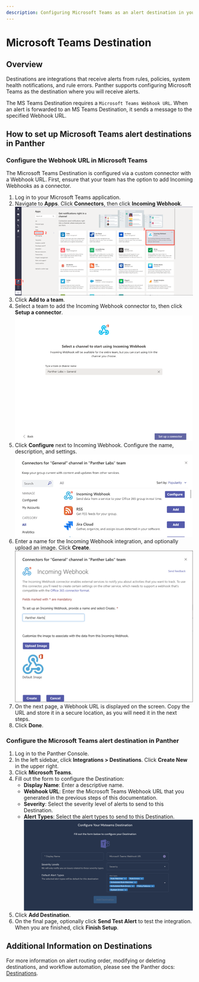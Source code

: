```yaml
---
description: Configuring Microsoft Teams as an alert destination in your Panther Console
---
```


# Microsoft Teams Destination

## Overview

Destinations are integrations that receive alerts from rules, policies, system health notifications, and rule errors. Panther supports configuring Microsoft Teams as the destination where you will receive alerts.

The MS Teams Destination requires a `Microsoft Teams Webhook URL`. When an alert is forwarded to an MS Teams Destination, it sends a message to the specified Webhook URL.

## How to set up Microsoft Teams alert destinations in Panther

### Configure the Webhook URL in Microsoft Teams

The Microsoft Teams Destination is configured via a custom connector with a Webhook URL. First, ensure that your team has the option to add Incoming Webhooks as a connector.&#x20;

1. Log in to your Microsoft Teams application.
2. Navigate to **Apps**. Click **Connectors**, then click **Incoming Webhook**.\
   ![](<../../../.gitbook/assets/msteams1 (9) (7) (1) (1) (11) (1) (1) (1) (10) (16).png>)
3. Click **Add to a team**.&#x20;
4. Select a team to add the Incoming Webhook connector to, then click **Setup a connector**.\
   ![](<../../../.gitbook/assets/msteams2 (13) (7) (1) (1) (1) (11) (1) (1) (1) (10) (17).png>)
5. Click **Configure** next to Incoming Webhook. Configure the name, description, and settings.\
   ![](<../../../.gitbook/assets/msteams3 (13) (6) (1) (1) (11) (1) (1) (1) (10) (17).png>)
6. Enter a name for the Incoming Webhook integration, and optionally upload an image. Click **Create**.\
   ![](<../../../.gitbook/assets/msteams4 (13) (5) (1) (1) (11) (1) (1) (1) (10) (17).png>)
7. On the next page, a Webhook URL is displayed on the screen. Copy the URL and store it in a secure location, as you will need it in the next steps.
8. Click **Done**.

### Configure the Microsoft Teams alert destination in Panther

1. Log in to the Panther Console.
2. In the left sidebar, click **Integrations > Destinations**. Click **Create New** in the upper right.
3. Click **Microsoft Teams**.
4. Fill out the form to configure the Destination:
   * **Display Name**: Enter a descriptive name.
   * **Webhook URL**: Enter the Microsoft Teams Webhook URL that you generated in the previous steps of this documentation.
   * **Severity**: Select the severity level of alerts to send to this Destination.
   * **Alert Types**: Select the alert types to send to this Destination.\
     ![](../.gitbook/assets/msteams-panther.png)
5. Click **Add Destination**.
6. On the final page, optionally click **Send Test Alert** to test the integration. When you are finished, click **Finish Setup**.

## Additional Information on Destinations

For more information on alert routing order, modifying or deleting destinations, and workflow automation, please see the Panther docs: [Destinations](https://docs.panther.com/destinations).
